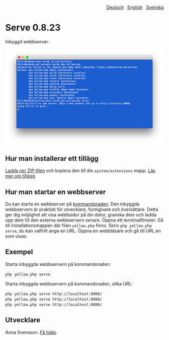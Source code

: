 <p align="right"><a href="README-de.md">Deutsch</a> &nbsp; <a href="README.md">English</a> &nbsp; <a href="README-sv.md">Svenska</a></p>

# Serve 0.8.23

Inbyggd webbserver.

<p align="center"><img src="serve-screenshot.png?raw=true" alt="Skärmdump"></p>

## Hur man installerar ett tillägg

[Ladda ner ZIP-filen](https://github.com/annaesvensson/yellow-serve/archive/main.zip) och kopiera den till din `system/extensions` mapp. [Läs mer om tillägg](https://github.com/annaesvensson/yellow-update/tree/main/README-sv.md).

## Hur man startar en webbserver

Du kan starta en webbserver på [kommandoraden](https://github.com/annaesvensson/yellow-core/tree/main/README-sv.md). Den inbyggda webbservern är praktisk för utvecklare, formgivare och översättare. Detta ger dig möjlighet att visa webbsidor på din dator, granska dem och ladda upp dem till den externa webbservern senare. Öppna ett terminalfönster. Gå till installationsmappen där filen `yellow.php` finns. Skriv `php yellow.php serve`, du kan valfritt ange en URL. Öppna en webbläsare och gå till URL:en som visas.

## Exempel

Starta inbyggda webbservern på kommandoraden:

`php yellow.php serve`  

Starta inbyggda webbservern på kommandoraden, olika URL:

`php yellow.php serve http://localhost:8000/`  
`php yellow.php serve http://localhost:8080/`  
`php yellow.php serve http://localhost:8888/`  

## Utvecklare

Anna Svensson. [Få hjälp](https://datenstrom.se/sv/yellow/help/).
